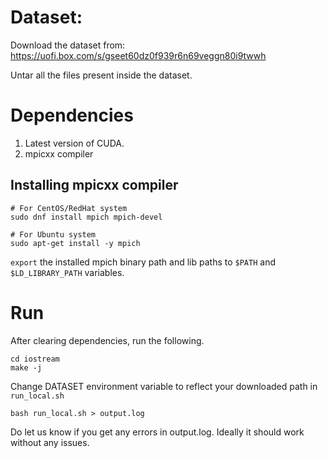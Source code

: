 # Dataset:

Download the dataset from: https://uofi.box.com/s/gseet60dz0f939r6n69veggn80i9twwh 

Untar all the files present inside the dataset. 

# Dependencies

1. Latest version of CUDA. 
2. mpicxx compiler 

## Installing mpicxx compiler
```
# For CentOS/RedHat system
sudo dnf install mpich mpich-devel

# For Ubuntu system
sudo apt-get install -y mpich
```

`export` the installed mpich binary path and lib paths to `$PATH` and `$LD_LIBRARY_PATH` variables. 

# Run 
After clearing dependencies, run the following. 

```
cd iostream
make -j 
```

Change DATASET environment variable to reflect your downloaded path in `run_local.sh`

```
bash run_local.sh > output.log 
```

Do let us know if you get any errors in output.log. Ideally it should work without any issues. 

